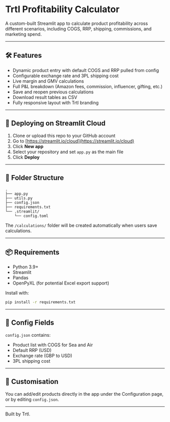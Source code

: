 # Trtl Profitability Calculator

A custom-built Streamlit app to calculate product profitability across different scenarios, including COGS, RRP, shipping, commissions, and marketing spend.

---

## 🛠 Features

- Dynamic product entry with default COGS and RRP pulled from config
- Configurable exchange rate and 3PL shipping cost
- Live margin and GMV calculations
- Full P&L breakdown (Amazon fees, commission, influencer, gifting, etc.)
- Save and reopen previous calculations
- Download result tables as CSV
- Fully responsive layout with Trtl branding

---

## 🚀 Deploying on Streamlit Cloud

1. Clone or upload this repo to your GitHub account
2. Go to [https://streamlit.io/cloud](https://streamlit.io/cloud)
3. Click **New app**
4. Select your repository and set `app.py` as the main file
5. Click **Deploy**

---

## 📁 Folder Structure

```
.
├── app.py
├── utils.py
├── config.json
├── requirements.txt
└── .streamlit/
    └── config.toml
```

The `/calculations/` folder will be created automatically when users save calculations.

---

## 📦 Requirements

- Python 3.9+
- Streamlit
- Pandas
- OpenPyXL (for potential Excel export support)

Install with:

```bash
pip install -r requirements.txt
```

---

## 🧰 Config Fields

`config.json` contains:

- Product list with COGS for Sea and Air
- Default RRP (USD)
- Exchange rate (GBP to USD)
- 3PL shipping cost

---

## 📝 Customisation

You can add/edit products directly in the app under the Configuration page, or by editing `config.json`.

---

Built by Trtl.
